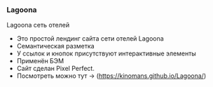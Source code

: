 ### Lagoona
 Lagoona сеть отелей
- Это простой лендинг сайта сети отелей Lagoona
- Семантическая разметка
- У ссылок и кнопок присутствуют интерактивные элементы
- Применён БЭМ 
- Сайт сделан Pixel Perfect.
- Посмотреть можно тут -> (https://kinomans.github.io/Lagoona/)
